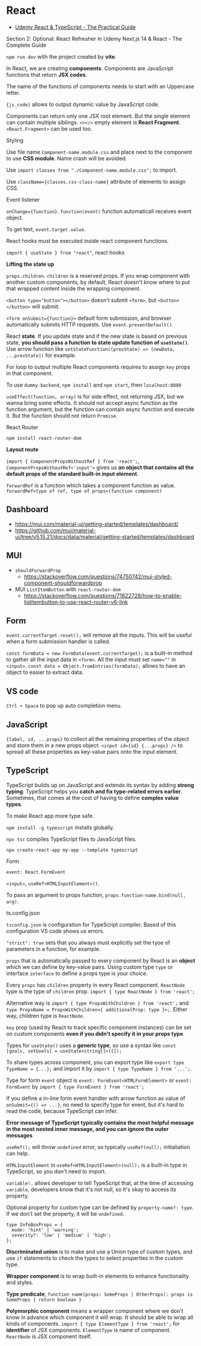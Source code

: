 # React

- [Udemy React & TypeScript - The Practical Guide](https://www.udemy.com/course/react-typescript-the-practical-guide/)

Section 2: Optional: React Refresher in Udemy Next.js 14 & React - The Complete Guide

`npm run dev` with the project created by **vite**.

In React, we are creating **components**. Components are JavaScript functions that return **JSX codes**.

The name of the functions of components needs to start with an Uppercase letter.

`{js_code}` allows to output dynamic value by JavaScript code.

Components can return only one JSX root element. But the single element can contain multiple siblings. `<></>` empty element is **React Fragment**. `<React.Fragment>` can be used too.

Styling

Use file name `Component-name.module.css` and place next to the component to use **CSS module**. Name crash will be avoided.

Use `import classes from "./Component-name.module.css";` to import.

Use `className={classes.css-class-name}` attribute of elements to assign CSS.

Event listener

`onChange={function}`. `function(event)` function automaticall receives event object.

To get text, `event.target.value`.

React hooks must be executed inside react component functions.

`import { useState } from "react"`, react hooks

**Lifting the state up**

`props.children`. `children` is a reserved props. If you wrap component with another custom components, by default, React doesn't know where to put that wrapped content inside the wrapping component.

`<button type="button"></button>` doesn't submit `<form>`, but `<button></button>` will submit.

`<form onSubmit={function}>` default form submission, and browser automatically submits HTTP requests. Use `event.preventDefault()`.

React **state**. If you update state and if the new state is based on previous state, **you should pass a function to state update function of `useState()`**. Use arrow function like `setStateFunction((prevState) => [newData, ...prevState])` for example.

For loop to output multiple React components requires to assign `key` props in that component.

To use `dummy-backend`, `npm install` and `npm start`, then `localhost:8080`

`useEffect(function, array)` is for side effect, not returning JSX, but we wanna bring some effects. It should not accept async function as the function argument, but the function can contain async function and execute it. But the function should not return `Promise`.

React Router

`npm install react-router-dom`

**Layout route**

`import { ComponentPropsWithoutRef } from 'react';`, `ComponentPropsWithoutRef<'input'>` gives us **an object that contains all the default props of the standard built-in input element**.

`forwardRef` is a function which takes a component function as value. 
`forwardRef<type of ref, type of props>(function component)`

## Dashboard

- https://mui.com/material-ui/getting-started/templates/dashboard/
- https://github.com/mui/material-ui/tree/v5.15.21/docs/data/material/getting-started/templates/dashboard

## MUI

- `shouldForwardProp`
  - https://stackoverflow.com/questions/74750742/mui-styled-component-shouldforwardprop
- MUI `ListItemButton` with `react-router-dom`
  - https://stackoverflow.com/questions/71822728/how-to-enable-listitembutton-to-use-react-router-v6-link

## Form

`event.currentTarget.reset();` will remove all the inputs. This will be useful when a form submission handler is called.

`const formData = new FormData(event.currentTarget);` is a built-in method to gather all the input data in `<form>`. All the input must set `name=""` in `<input>`. `const data = Object.fromEntries(formData);` allows to have an object to easier to extract data.

## VS code

`Ctrl + Space` to pop up auto completion menu.

## JavaScript

`{label, id, ...props}` to collect all the remaining properties of the object and store them in a new props object. `<input id={id} {...props} />` to spread all these properties as key-value pairs onto the input element.

## TypeScript

TypeScript builds up on JavaScript and extends its syntax by adding **strong typing**.
TypeScript helps you **catch and fix type-related errors earlier**.
Sometimes, that comes at the cost of having to define **complex value types**.

To make React app more type safe.

`npm install -g typescript` installs globally.

`npx tsc` compiles TypeScript files to JavaScript files.

`npx create-react-app my-app --template typescript`

Form

`event: React.FormEvent`

`<input>`, `useRef<HTMLInputElement>()`.

To pass an argument to props function, `props.function-name.bind(null, arg)`.

ts.config.json

`tsconfig.json` is configuration for TypeScript compiler. Based of this configuration VS code shows us errors.
 
`"strict": true` sets that you always must explicitly set the tyoe of parameters in a function, for example.

`props` that is automatically passed to every component by React is an **object** which we can define by key-value pairs. Using custom type `type` or interface `interface` to define a props type is your choice.

Every `props` has `children` property in every React component. `ReactNode` type is the type of `children` prop. `import { type ReactNode } from 'react';`

Alternative way is `import { type PropsWithChildren } from 'react';` and `type PropsName = PropsWithChildren<{ additionalProp: type }>;`. Either way, children type is `ReactNode`.

`key` prop (used by React to track specific component instances) can be set on custom components **even if you didn't specify it in your props type**.

Types for `useState()` uses a **generic type**, so use a syntax like `const [goals, setGoals] = useState<string[]>([]);`

To share types across component, you can export type like `export type TypeName = {...};` and import it by `import { type TypeName } from '...';`.

Type for form `event` object is `event: FormEvent<HTMLFormElement>` or `event: FormEvent` by `import { type FormEvent } from 'react';`

If you define a in-line form event handler with arrow function as value of `onSubmit={() => ...}`, no need to specify type for event, but it's hard to read the code, because TypeScript can infer.

**Error message of TypeScript typically contains the most helpful message in the most nested inner message, and you can ignore the outer messages**

`useRef();` will throw `undefined` error, so typically `useRef(null);` initialiation can help.

`HTMLInputElement` in `useRef<HTMLInputElement>(null);` is a built-in type in TypeScript, so you don't need to import.

`variable!.` allows developer to tell TypeScript that, at the time of accessing `variable`, developers know that it's not null, so it's okay to access its property.

Optional property for custom type can be defined by `property-name?: type`. If we don't set the property, it will be `undefined`.

```
type InfoBoxProps = {
  mode: 'hint' | 'warning';
  severity?: 'low' | 'medium' | 'high';
};
```

**Discriminated union** is to make and use a Union type of custom types, and use `if` statements to check the types to select properties in the custom type.

**Wrapper component** is to wrap built-in elements to enhance functionality and styles.

**Type predicate**, `function name(props: SomeProps | OtherProps): props is SomeProps { return boolean }`

**Polymorphic component** means a wrapper component where we don't know in advance which component it will wrap. It should be able to wrap all kinds of components. `import { type ElementType } from 'react';` for **identifier** of JSX components. `ElementType` is name of component. `ReactNode` is JSX component itself.

